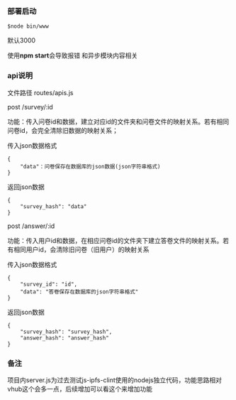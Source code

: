 ### 部署启动
`$node bin/www`

默认3000

使用**npm start**会导致报错 和异步模块内容相关

### api说明
文件路径 routes/apis.js

post /survey/:id

功能：传入问卷id和数据，建立对应id的文件夹和问卷文件的映射关系。若有相同问卷id，会完全清除旧数据的映射关系；

传入json数据格式
```
{
	"data"：问卷保存在数据库的json数据(json字符串格式)
}
```

返回json数据
```
{
	"survey_hash": "data"
}
```

post /answer/:id

功能：传入用户id和数据，在相应问卷id的文件夹下建立答卷文件的映射关系。若有相同用户id，会清除旧问卷（旧用户）的映射关系

传入json数据格式
```
{
	"survey_id": "id",
	"data": "答卷保存在数据库的json字符串格式"
}
```

返回json数据
```
{
	"survey_hash": "survey_hash",
	"answer_hash": "answer_hash"
}
```
### 备注
项目内server.js为过去测试js-ipfs-clint使用的nodejs独立代码，功能思路相对vhub这个会多一点，后续增加可以看这个来增加功能
